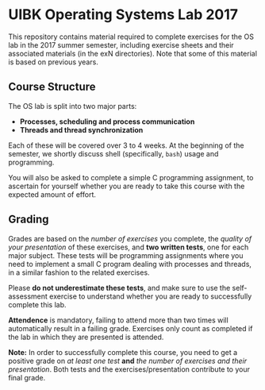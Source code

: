 # UIBK Operating Systems Lab 2017

This repository contains material required to complete exercises for the OS lab in the 2017 summer semester, including exercise sheets and their associated materials (in the exN directories). Note that some of this material is based on previous years.

## Course Structure

The OS lab is split into two major parts:

- **Processes, scheduling and process communication**
- **Threads and thread synchronization**

Each of these will be covered over 3 to 4 weeks. At the beginning of the semester, we shortly discuss shell (specifically, `bash`) usage and programming.

You will also be asked to complete a simple C programming assignment, to ascertain for yourself whether you are ready to take this course with the expected amount of effort.

## Grading

Grades are based on the *number of exercises* you complete, the *quality of your presentation* of these exercises, and **two written tests**, one for each major subject. These tests will be programming assignments where you need to implement a small C program dealing with processes and threads, in a similar fashion to the related exercises.

Please **do not underestimate these tests**, and make sure to use the self-assessment exercise to understand whether you are ready to successfully complete this lab.

**Attendence** is mandatory, failing to attend more than two times will automatically result in a failing grade. Exercises only count as completed if the lab in which they are presented is attended.

**Note:**
In order to successfully complete this course, you need to get a positive grade on *at least one test* **and** *the number of exercises and their presentation*. Both tests and the exercises/presentation contribute to your final grade.
